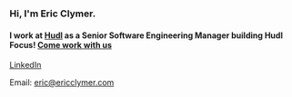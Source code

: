 ### Hi, I'm Eric Clymer.

#### I work at [Hudl](https://github.com/hudl) as a Senior Software Engineering Manager building Hudl Focus! [Come work with us](https://www.hudl.com/jobs)

[LinkedIn](https://www.linkedin.com/in/ericwclymer/)

Email: eric@ericclymer.com
